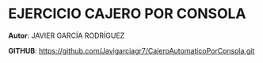 # EJERCICIO CAJERO POR CONSOLA

**Autor**: JAVIER GARCÍA RODRÍGUEZ

**GITHUB**: https://github.com/Javigarciagr7/CajeroAutomaticoPorConsola.git